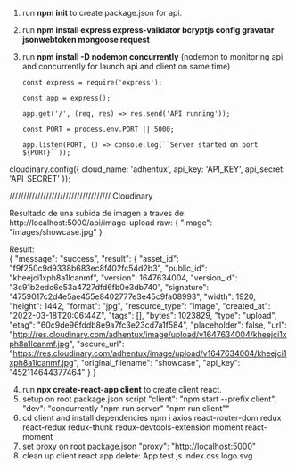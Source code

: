 1. run **npm init** to create package.json for api.
2. run **npm install express express-validator bcryptjs config gravatar jsonwebtoken mongoose request**
3. run **npm install -D nodemon concurrently** (nodemon to monitoring api and concurrently for launch api and client on same time)

   `const express = require('express');`

   `const app = express();`

   `app.get('/', (req, res) => res.send('API running'));`

   `const PORT = process.env.PORT || 5000;`

   ` app.listen(PORT, () => console.log(``Server started on port ${PORT}``)); `

cloudinary.config({
cloud_name: 'adhentux',
api_key: 'API_KEY',
api_secret: 'API_SECRET'
});

////////////////////////////////////
Cloudinary

Resultado de una subida de imagen a traves
de: http://localhost:5000/api/image-upload
raw: {
"image": "images/showcase.jpg"
}

Result:  
{
"message": "success",
"result": {
"asset_id": "f9f250c9d9338b683ec8f402fc54d2b3",
"public_id": "kheejci1xph8a1lcanmf",
"version": 1647634004,
"version_id": "3c91b2edc6e53a4727dfd6fb0e3db740",
"signature": "4759017c2d4e5ae455e8402777e3e45c9fa08993",
"width": 1920,
"height": 1442,
"format": "jpg",
"resource_type": "image",
"created_at": "2022-03-18T20:06:44Z",
"tags": [],
"bytes": 1023829,
"type": "upload",
"etag": "60c9de96fddb8e9a7fc3e23cd7a1f584",
"placeholder": false,
"url": "http://res.cloudinary.com/adhentux/image/upload/v1647634004/kheejci1xph8a1lcanmf.jpg",
"secure_url": "https://res.cloudinary.com/adhentux/image/upload/v1647634004/kheejci1xph8a1lcanmf.jpg",
"original_filename": "showcase",
"api_key": "452114644377464"
}
}


4. run **npx create-react-app client** to create client react.
5. setup on root package.json script 
      "client": "npm start --prefix client",
      "dev": "concurrently \"npm run server\" \"npm run client\""
6. cd client and install dependencies
   npm i axios react-router-dom redux react-redux redux-thunk redux-devtools-extension moment react-moment
7. set proxy on root package.json
      "proxy": "http://localhost:5000"
8. clean up client react app
      delete: App.test.js index.css logo.svg